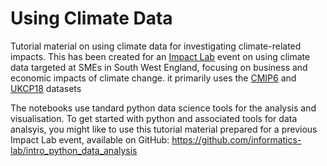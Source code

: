 # Using Climate Data
Tutorial material on using climate data for investigating climate-related impacts.
This has been created for an [Impact Lab](https://www.impactlab.org.uk/) event on using climate data targeted at SMEs in South West England, focusing on business and economic impacts of climate change.
 it primarily uses the [CMIP6](https://www.wcrp-climate.org/wgcm-cmip/wgcm-cmip6) and [UKCP18](https://www.metoffice.gov.uk/research/approach/collaboration/ukcp/index) datasets
 
 The notebooks use tandard python data science tools for the analysis and visualisation. To get started with python and associated tools for data analsyis, you might like to use this tutorial material prepared for a previous Impact Lab event, available on GitHub:
 https://github.com/informatics-lab/intro_python_data_analysis
